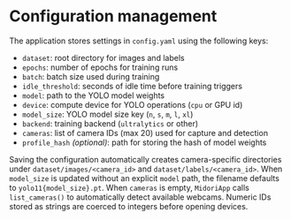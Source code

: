 # Configuration management

The application stores settings in ``config.yaml`` using the following keys:

- ``dataset``: root directory for images and labels
- ``epochs``: number of epochs for training runs
- ``batch``: batch size used during training
- ``idle_threshold``: seconds of idle time before training triggers
- ``model``: path to the YOLO model weights
- ``device``: compute device for YOLO operations (``cpu`` or GPU id)
- ``model_size``: YOLO model size key (``n``, ``s``, ``m``, ``l``, ``xl``)
- ``backend``: training backend (``ultralytics`` or other)
- ``cameras``: list of camera IDs (max 20) used for capture and detection
- ``profile_hash`` *(optional)*: path for storing the hash of model weights

Saving the configuration automatically creates camera-specific directories
under ``dataset/images/<camera_id>`` and ``dataset/labels/<camera_id>``.
When ``model_size`` is updated without an explicit ``model`` path, the
filename defaults to ``yolo11{model_size}.pt``.
When ``cameras`` is empty, ``MidoriApp`` calls ``list_cameras()`` to
automatically detect available webcams. Numeric IDs stored as strings are
coerced to integers before opening devices.
